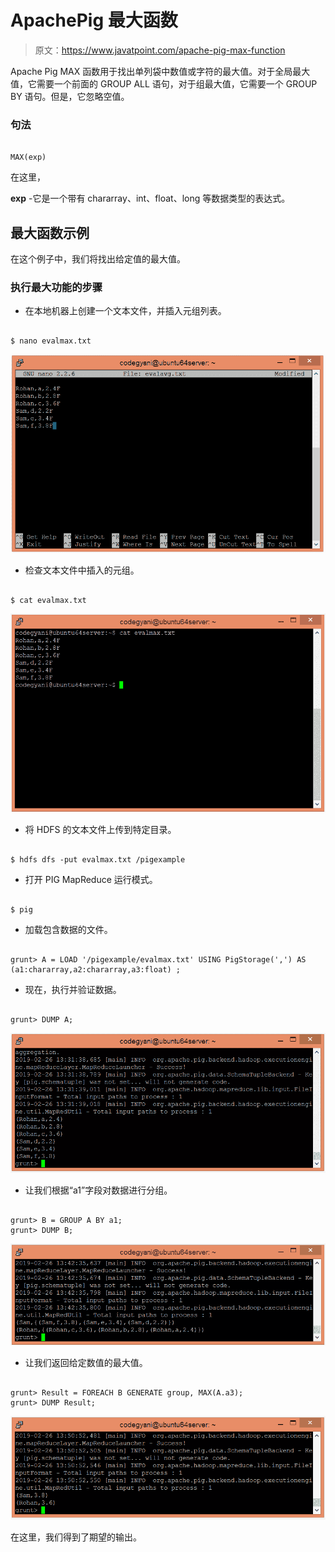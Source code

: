 # ApachePig 最大函数

> 原文：<https://www.javatpoint.com/apache-pig-max-function>

Apache Pig MAX 函数用于找出单列袋中数值或字符的最大值。对于全局最大值，它需要一个前面的 GROUP ALL 语句，对于组最大值，它需要一个 GROUP BY 语句。但是，它忽略空值。

### 句法

```

MAX(exp)

```

在这里，

**exp** -它是一个带有 chararray、int、float、long 等数据类型的表达式。

## 最大函数示例

在这个例子中，我们将找出给定值的最大值。

### 执行最大功能的步骤

*   在本地机器上创建一个文本文件，并插入元组列表。

```

$ nano evalmax.txt

```

![Apache Pig MAX Function](img/67d34e97cd9c5c539f96b245d65e9366.png)

*   检查文本文件中插入的元组。

```

$ cat evalmax.txt

```

![Apache Pig MAX Function](img/65abd9effc871f62321b67a342aa7dc4.png)

*   将 HDFS 的文本文件上传到特定目录。

```

$ hdfs dfs -put evalmax.txt /pigexample

```

*   打开 PIG MapReduce 运行模式。

```

$ pig

```

*   加载包含数据的文件。

```

grunt> A = LOAD '/pigexample/evalmax.txt' USING PigStorage(',') AS (a1:chararray,a2:chararray,a3:float) ;

```

*   现在，执行并验证数据。

```

grunt> DUMP A;

```

![Apache Pig MAX Function](img/6952ee49bddd84e04946ee8b9e57e8d0.png)

*   让我们根据“a1”字段对数据进行分组。

```

grunt> B = GROUP A BY a1; 
grunt> DUMP B;

```

![Apache Pig MAX Function](img/6a67a2027944c9c3a7ca990d896a78eb.png)

*   让我们返回给定数值的最大值。

```

grunt> Result = FOREACH B GENERATE group, MAX(A.a3);
grunt> DUMP Result;

```

![Apache Pig MAX Function](img/787187b5e5beba3d30bb6fffacfd42d0.png)

在这里，我们得到了期望的输出。